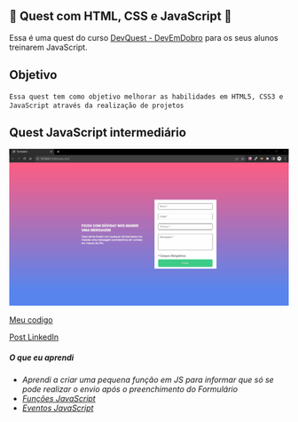 ## 🚀 Quest com HTML, CSS e JavaScript 🚀
 
 Essa é uma quest do curso [DevQuest - DevEmDobro](https://www.linkedin.com/school/devquest-dev-em-dobro/) para os seus alunos treinarem JavaScript.

 ## Objetivo

    Essa quest tem como objetivo melhorar as habilidades em HTML5, CSS3 e JavaScript através da realização de projetos 


##  Quest JavaScript intermediário <a name="id01"></a>
![Quest](./src/design/ProjetoJS.gif)


[Meu codigo](https://github.com/Willy-Braga/form-validation)

[Post LinkedIn]() 


##### O que eu aprendi

* *Aprendi a criar uma pequena função em JS para informar que só se pode realizar o envio após o preenchimento do Formulário*
* *[Funções JavaScript](https://www.w3schools.com/js/js_functions.asp)*
* *[Eventos JavaScript](https://www.w3schools.com/js/js_events.asp)*


